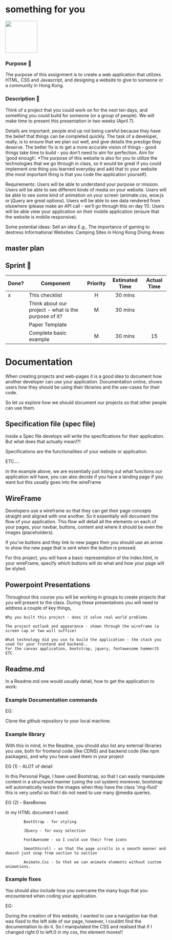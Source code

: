 # something for you

<img src="https://www.dropbox.com/s/a1m01q7jjxz7sfh/foryou.png?raw=1" width="100" height="100">

### Purpose :bow:

The purpose of this assignment is to create a web application that utilizes HTML, CSS and Javascript, and designing a website to give to someone or a community in Hong Kong.

### Description :runner:

Think of a project that you could work on for the next ten days, and something you could build for someone (or a group of people). We will make time to present this presentation in two weeks (April 7).

Details are important; people end up not being careful because they have the belief that things can be completed quickly. The task of a developer, really, is to ensure that we plan out well, and give details the prestige they deserve. The better fix is to get a more accurate vision of things - good things take time to build - you don’t need to aim for perfection. Aim for ‘good enough’.
\*The purpose of this website is also for you to utilize the technologies that we go through in class, so it would be great if you could implement one thing you learned everyday and add that to your website (the most important thing is that you code the application yourself).

Requirements:
Users will be able to understand your purpose or mission.
Users will be able to see different kinds of media on your website.
Users will be able to see some kind of animation on your screen (animate.css, wow.js or jQuery are great options).
Users will be able to see data rendered from elsewhere (please make an API call - we’ll go through this on day 11).
Users will be able view your application on their mobile application (ensure that the website is mobile responsive).

Some potential ideas:
Sell an idea
E.g., The importance of gaming to destress
Informational Websites:
Camping Sites in Hong Kong
Diving Areas

## master plan

## Sprint :athletic_shoe:

| Done? | Component                                            | Priority | Estimated Time | Actual Time |
| ----- | ---------------------------------------------------- | :------: | :------------: | :---------: |
| x     | This checklist                                       |    H     |    30 mins     |             |
|       | Think about our project - what is the purpose of it? |    M     |    30 mins     |             |
|       | Paper Template                                       |          |                |             |
|       | Complete basic example                               |    M     |    30 mins     |     15      |

# Documentation

When creating projects and web-pages it is a good idea to document how another developer can use your application. Documentation online, shows users how they should be using their libraries and the use-cases for their code.

So let us explore how we should document our projects so that other people can use them.

## Specification file (spec file)

Inside a Spec file develops will write the specifications for their application. But what does that actually mean!?!

Specifications are the functionalities of your website or application.

ETC....

In the example above, we are essentially just listing out what functions our application will have, you can also decide if you have a landing page if you want but this usually goes into the wireFrame

## WireFrame

Developers use a wireframe so that they can get their page concepts straight and aligned with one another. So it essentially will document the flow of your application. This flow will detail all the elements on each of your pages, your navbar, buttons, content and where it should be even the images (placeholders).

If you've buttons and they link to new pages then you should use an arrow to show the new page that is sent when the button is pressed.

For this project, you will have a basic representation of the index.html, in your wireFrame, specify which buttons will do what and how your page will be styled.

## Powerpoint Presentations

Throughout this course you will be working in groups to create projects that you will present to the class. During these presentations you will need to address a couple of key things,

    Why you built this project - does it solve real world problems

    The project outlook and appearance - shown through the wireframe (a screen cap or two will suffice)

    What technology did you use to build the application - the stack you used for your frontend and backend..
    For the canvas application, bootstrap, jquery, fontawesome hammerJS ETC.

## Readme.md

In a Readme.md one would usually detail, how to get the application to work:

### Example Documentation commands

EG:

Clone the github repository to your local machine.

### Example library

With this in mind, in the Readme, you should also list any external libraries you use, both for frontend code (like CDNS) and backend code (like npm packages), and why you have used them in your project

EG (1) - ALOT of detail

In this Personal Page, I have used Bootstrap, so that I can easily manipulate content in a structured manner (using the col system) moreover, bootstrap will automatically resize the images when they have the class 'img-fluid' this is very useful so that I do not need to use many @media queries.

EG (2) - BareBones

In my HTML document I used:

            BootStrap - for styling

            JQuery - for easy selection

            FontAwesome - so I could use their free icons

            SmoothScroll - so that the page scrolls in a smooth manner and doesnt just snap from section to section

            Animate.Css - So that we can animate elements without custom animations.

### Example fixes

You should also include how you overcame the many bugs that you encountered when coding your application.

EG:

During the creation of this website, I wanted to use a navigation bar that was fixed to the left side of our page, however, I couldnt find the documentation to do it. So I manipulated the CSS and realised that if I changed right:0 to left:0 in my css, the element moves!!
